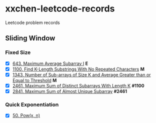 # xxchen-leetcode-records
Leetcode problem records

## Sliding Window
### Fixed Size
- [x] [643. Maximum Average Subarray I](https://leetcode.cn/problems/maximum-average-subarray-i/description/) **E**
- [x] [1100. Find K-Length Substrings With No Repeated Characters]() **M**
- [x] [1343. Number of Sub-arrays of Size K and Average Greater than or Equal to Threshold](https://leetcode.cn/problems/number-of-sub-arrays-of-size-k-and-average-greater-than-or-equal-to-threshold/description/) **M**
- [x] [2461. Maximum Sum of Distinct Subarrays With Length K](https://leetcode.cn/problems/maximum-sum-of-distinct-subarrays-with-length-k/description/) **#1100**
- [x] [2841. Maximum Sum of Almost Unique Subarray](https://leetcode.cn/problems/maximum-sum-of-almost-unique-subarray/description/) **#2461**
### Quick Exponentiation
- [x] [50. Pow(x, n)](https://leetcode.cn/problems/powx-n/description/)
